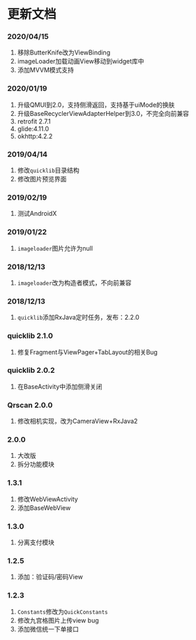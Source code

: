 # 更新文档

### 2020/04/15

1. 移除ButterKnife改为ViewBinding
2. imageLoader加载动画View移动到widget库中
3. 添加MVVM模式支持

### 2020/01/19

1. 升级QMUI到2.0，支持侧滑返回，支持基于uiMode的换肤
2. 升级BaseRecyclerViewAdapterHelper到3.0，不完全向前兼容
3. retrofit 2.7.1
4. glide:4.11.0
5. okhttp:4.2.2

### 2019/04/14

1. 修改`quicklib`目录结构
2. 修改图片预览界面

### 2019/02/19

1. 测试AndroidX

### 2019/01/22

1. `imageloader`图片允许为null

### 2018/12/13

1. `imageloader`改为构造者模式，不向前兼容

### 2018/12/13

1. `quicklib`添加RxJava定时任务，发布：2.2.0

### quicklib 2.1.0

1. 修复Fragment与ViewPager+TabLayout的相关Bug

### quicklib 2.0.2

1. 在BaseActivity中添加侧滑关闭

### Qrscan 2.0.0

1. 修改相机实现，改为CameraView+RxJava2

### 2.0.0

1. 大改版
2. 拆分功能模块

### 1.3.1

1. 修改WebViewActivity
2. 添加BaseWebView

### 1.3.0

1. 分离支付模块

### 1.2.5

1. 添加：验证码/密码View

### 1.2.3

1. `Constants`修改为`QuickConstants`
2. 修改九宫格图片上传view bug
3. 添加微信统一下单接口